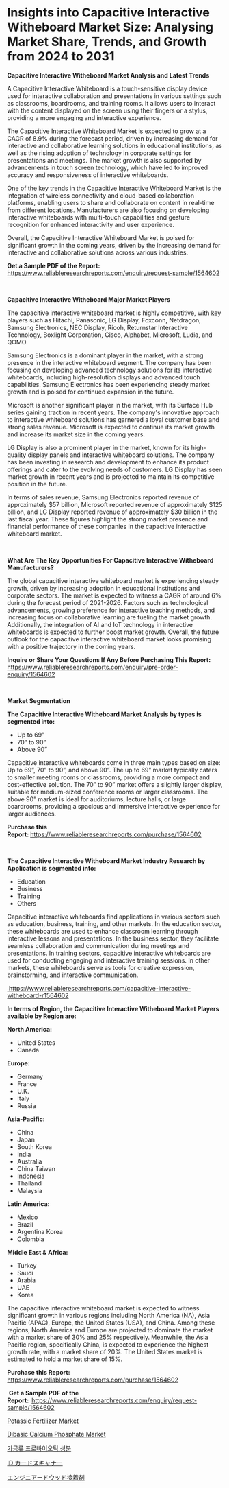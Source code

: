 <p><h1>Insights into Capacitive Interactive Witheboard Market Size: Analysing Market Share, Trends, and Growth from 2024 to 2031</h1></p><p><strong>Capacitive Interactive Witheboard Market Analysis and Latest Trends</strong></p>
<p><p>A Capacitive Interactive Whiteboard is a touch-sensitive display device used for interactive collaboration and presentations in various settings such as classrooms, boardrooms, and training rooms. It allows users to interact with the content displayed on the screen using their fingers or a stylus, providing a more engaging and interactive experience.</p><p>The Capacitive Interactive Whiteboard Market is expected to grow at a CAGR of 8.9% during the forecast period, driven by increasing demand for interactive and collaborative learning solutions in educational institutions, as well as the rising adoption of technology in corporate settings for presentations and meetings. The market growth is also supported by advancements in touch screen technology, which have led to improved accuracy and responsiveness of interactive whiteboards.</p><p>One of the key trends in the Capacitive Interactive Whiteboard Market is the integration of wireless connectivity and cloud-based collaboration platforms, enabling users to share and collaborate on content in real-time from different locations. Manufacturers are also focusing on developing interactive whiteboards with multi-touch capabilities and gesture recognition for enhanced interactivity and user experience.</p><p>Overall, the Capacitive Interactive Whiteboard Market is poised for significant growth in the coming years, driven by the increasing demand for interactive and collaborative solutions across various industries.</p></p>
<p><strong>Get a Sample PDF of the Report:&nbsp;</strong> <a href="https://www.reliableresearchreports.com/enquiry/request-sample/1564602">https://www.reliableresearchreports.com/enquiry/request-sample/1564602</a></p>
<p>&nbsp;</p>
<p><strong>Capacitive Interactive Witheboard Major Market Players</strong></p>
<p><p>The capacitive interactive whiteboard market is highly competitive, with key players such as Hitachi, Panasonic, LG Display, Foxconn, Netdragon, Samsung Electronics, NEC Display, Ricoh, Returnstar Interactive Technology, Boxlight Corporation, Cisco, Alphabet, Microsoft, Ludia, and QOMO.</p><p>Samsung Electronics is a dominant player in the market, with a strong presence in the interactive whiteboard segment. The company has been focusing on developing advanced technology solutions for its interactive whiteboards, including high-resolution displays and advanced touch capabilities. Samsung Electronics has been experiencing steady market growth and is poised for continued expansion in the future.</p><p>Microsoft is another significant player in the market, with its Surface Hub series gaining traction in recent years. The company's innovative approach to interactive whiteboard solutions has garnered a loyal customer base and strong sales revenue. Microsoft is expected to continue its market growth and increase its market size in the coming years.</p><p>LG Display is also a prominent player in the market, known for its high-quality display panels and interactive whiteboard solutions. The company has been investing in research and development to enhance its product offerings and cater to the evolving needs of customers. LG Display has seen market growth in recent years and is projected to maintain its competitive position in the future.</p><p>In terms of sales revenue, Samsung Electronics reported revenue of approximately $57 billion, Microsoft reported revenue of approximately $125 billion, and LG Display reported revenue of approximately $30 billion in the last fiscal year. These figures highlight the strong market presence and financial performance of these companies in the capacitive interactive whiteboard market.</p></p>
<p>&nbsp;</p>
<p><strong>What Are The Key Opportunities For Capacitive Interactive Witheboard Manufacturers?</strong></p>
<p><p>The global capacitive interactive whiteboard market is experiencing steady growth, driven by increasing adoption in educational institutions and corporate sectors. The market is expected to witness a CAGR of around 6% during the forecast period of 2021-2026. Factors such as technological advancements, growing preference for interactive teaching methods, and increasing focus on collaborative learning are fueling the market growth. Additionally, the integration of AI and IoT technology in interactive whiteboards is expected to further boost market growth. Overall, the future outlook for the capacitive interactive whiteboard market looks promising with a positive trajectory in the coming years.</p></p>
<p><strong>Inquire or Share Your Questions If Any Before Purchasing This Report:</strong> <a href="https://www.reliableresearchreports.com/enquiry/pre-order-enquiry/1564602">https://www.reliableresearchreports.com/enquiry/pre-order-enquiry/1564602</a></p>
<p>&nbsp;</p>
<p><strong>Market Segmentation</strong></p>
<p><strong>The Capacitive Interactive Witheboard Market Analysis by types is segmented into:</strong></p>
<p><ul><li>Up to 69”</li><li>70” to 90”</li><li>Above 90”</li></ul></p>
<p><p>Capacitive interactive whiteboards come in three main types based on size: Up to 69”, 70” to 90”, and above 90”. The up to 69” market typically caters to smaller meeting rooms or classrooms, providing a more compact and cost-effective solution. The 70” to 90” market offers a slightly larger display, suitable for medium-sized conference rooms or larger classrooms. The above 90” market is ideal for auditoriums, lecture halls, or large boardrooms, providing a spacious and immersive interactive experience for larger audiences.</p></p>
<p><strong>Purchase this Report:&nbsp;</strong><a href="https://www.reliableresearchreports.com/purchase/1564602">https://www.reliableresearchreports.com/purchase/1564602</a></p>
<p>&nbsp;</p>
<p><strong>The Capacitive Interactive Witheboard Market Industry Research by Application is segmented into:</strong></p>
<p><ul><li>Education</li><li>Business</li><li>Training</li><li>Others</li></ul></p>
<p><p>Capacitive interactive whiteboards find applications in various sectors such as education, business, training, and other markets. In the education sector, these whiteboards are used to enhance classroom learning through interactive lessons and presentations. In the business sector, they facilitate seamless collaboration and communication during meetings and presentations. In training sectors, capacitive interactive whiteboards are used for conducting engaging and interactive training sessions. In other markets, these whiteboards serve as tools for creative expression, brainstorming, and interactive communication.</p></p>
<p><a href="https://www.reliableresearchreports.com/capacitive-interactive-witheboard-r1564602">&nbsp;https://www.reliableresearchreports.com/capacitive-interactive-witheboard-r1564602</a></p>
<p><strong>In terms of Region, the Capacitive Interactive Witheboard Market Players available by Region are:</strong></p>
<p>
    <p> <strong> North America: </strong>
        <ul>
            <li>United States</li>
            <li>Canada</li>
        </ul>
        </p> 
    <p> <strong> Europe: </strong>
        <ul>
            <li>Germany</li>
            <li>France</li>
            <li>U.K.</li>
            <li>Italy</li>
            <li>Russia</li>
        </ul>
        </p> 
    <p> <strong> Asia-Pacific: </strong>
        <ul>
            <li>China</li>
            <li>Japan</li>
            <li>South Korea</li>
            <li>India</li>
            <li>Australia</li>
            <li>China Taiwan</li>
            <li>Indonesia</li>
            <li>Thailand</li>
            <li>Malaysia</li>
        </ul>
        </p> 
    <p> <strong> Latin America: </strong>
        <ul>
            <li>Mexico</li>
            <li>Brazil</li>
            <li>Argentina Korea</li>
            <li>Colombia</li>
        </ul>
        </p> 
    <p> <strong> Middle East & Africa: </strong>
        <ul>
            <li>Turkey</li>
            <li>Saudi</li>
            <li>Arabia</li>
            <li>UAE</li>
            <li>Korea</li>
        </ul>
    </p>
    </p>
<p><p>The capacitive interactive whiteboard market is expected to witness significant growth in various regions including North America (NA), Asia Pacific (APAC), Europe, the United States (USA), and China. Among these regions, North America and Europe are projected to dominate the market with a market share of 30% and 25% respectively. Meanwhile, the Asia Pacific region, specifically China, is expected to experience the highest growth rate, with a market share of 20%. The United States market is estimated to hold a market share of 15%.</p></p>
<p><strong>Purchase this Report: </strong><a href="https://www.reliableresearchreports.com/purchase/1564602">https://www.reliableresearchreports.com/purchase/1564602</a></p>
<p>&nbsp;<strong>Get a Sample PDF of the Report:&nbsp;&nbsp;</strong><a href="https://www.reliableresearchreports.com/enquiry/request-sample/1564602">https://www.reliableresearchreports.com/enquiry/request-sample/1564602</a></p>
<p><strong></strong></p>
<p><p><a href="https://issuu.com/reportprime-2/docs/potassic-fertilizer-market-size-2030.pptx">Potassic Fertilizer Market</a></p><p><a href="https://issuu.com/reportprime-2/docs/dibasic-calcium-phosphate-market-size-2030.pptx">Dibasic Calcium Phosphate Market</a></p><p><a href="https://medium.com/@flower89678/%EA%B0%80%EA%B8%88%EB%A5%98-%ED%94%84%EB%A1%9C%EB%B0%94%EC%9D%B4%EC%98%A4%ED%8B%B1-%EC%84%B1%EB%B6%84-%EC%8B%9C%EC%9E%A5-%EA%B2%BD%EC%9F%81-%EB%B6%84%EC%84%9D-%EC%8B%9C%EC%9E%A5-%EB%8F%99%ED%96%A5-%EB%B0%8F-2031%EB%85%84%EA%B9%8C%EC%A7%80%EC%9D%98-%EC%98%88%EC%B8%A1-18d43c4e82c8">가금류 프로바이오틱 성분</a></p><p><a href="https://medium.com/@hugofirst21/id%E3%82%AB%E3%83%BC%E3%83%89%E3%82%B9%E3%82%AD%E3%83%A3%E3%83%8A%E3%83%BC%E5%B8%82%E5%A0%B4-2031%E5%B9%B4%E3%81%BE%E3%81%A7%E3%81%AE%E3%83%88%E3%83%AC%E3%83%B3%E3%83%89-%E4%BA%88%E6%B8%AC-%E7%AB%B6%E4%BA%89%E5%88%86%E6%9E%90-48d3e58f83c5">ID カードスキャナー</a></p><p><a href="https://medium.com/@josephmiller1959/%E3%82%A8%E3%83%B3%E3%82%B8%E3%83%8B%E3%82%A2%E3%83%AA%E3%83%B3%E3%82%B0%E3%82%A6%E3%83%83%E3%83%89%E6%8E%A5%E7%9D%80%E5%89%A4%E5%B8%82%E5%A0%B4%E8%A6%8F%E6%A8%A1%E3%81%AF-%E3%82%B0%E3%83%AD%E3%83%BC%E3%83%90%E3%83%AB%E7%94%A3%E6%A5%AD%E3%81%AB%E3%81%8A%E3%81%91%E3%82%8B%E6%9C%80%E9%81%A9%E3%81%AA%E3%83%9E%E3%83%BC%E3%82%B1%E3%83%86%E3%82%A3%E3%83%B3%E3%82%B0%E3%83%81%E3%83%A3%E3%83%8D%E3%83%AB%E3%82%92%E6%98%8E%E3%82%89%E3%81%8B%E3%81%AB%E3%81%99%E3%82%8B-0a2b24fc0e08">エンジニアードウッド接着剤</a></p></p>